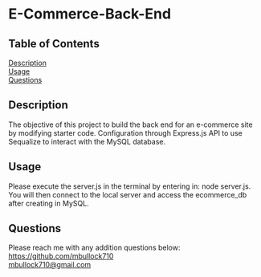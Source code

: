 # E-Commerce-Back-End

## Table of Contents  
[Description](#Description)  
[Usage](#Usage)  
[Questions](#Questions)  

  ## Description

The objective of this project to build the back end for an e-commerce site by modifying starter code. Configuration through Express.js API to use Sequalize to interact with the MySQL database.

  ## Usage

  Please execute the server.js in the terminal by entering in: node server.js. You will then connect to the local server and access the ecommerce_db after creating in MySQL.

  ## Questions

  Please reach me with any addition questions below:<br>
  https://github.com/mbullock710<br>
  mbullock710@gmail.com
  